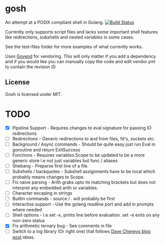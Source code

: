 # gosh
An attempt at a POSIX compliant shell in Golang.
[![Build Status](https://drone.io/github.com/Danwakefield/gosh/status.png)](https://drone.io/github.com/Danwakefield/gosh/latest)

Currently only supports script files and lacks some important shell features like redirections, subshells and nested variables in some cases.

See the test-files folder for more examples of what currently works.

Uses [Govend](https://github.com/govend/govend) for vendoring.
This will only matter if you add a dependency and if you would like
you can manually copy the code and edit vendor.yml to contain the revision ID

## License
Gosh is licensed under MIT.

# TODO
- [x] Pipeline Support - Requires changes to eval signature for passing IO redirections
- [ ] Redirections - Generic redirections to and from files, fd's, sockets etc.
- [ ] Background / Async commands - Should be quite easy just run Eval in goroutine and return ExitSuccess
- [ ] Functions - Requires variables.Scope to be updated to be a more generic store I.e not just variables but func / aliases
- [ ] Shebang - Preparse first line of a file.
- [ ] Subshells / backquotes - Subshell assignments have to be local which probably means changes to Scope.
- [ ] Fix naive parsing - Arith grabs upto its matching brackets but does not interpret any embedded arith or variables.
- [ ] Character escaping in strings
- [ ] Builtin commands - source / . will probably be first
- [ ] Interactive support - Use the golang readline port and add in prompts where needed
- [ ] Shell options - I.e set -x, prints line before evaluation. set -e exits on any non-zero status
- [x] Fix arithmetic ternary bug - See comments in file
- [ ] Switch to a log library (Or right one) that follows [Dave Cheneys blog post](http://dave.cheney.net/2015/11/05/lets-talk-about-logging) ideas.
